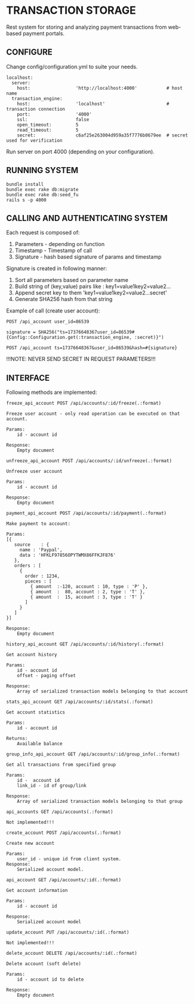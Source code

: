 TRANSACTION STORAGE
=======================

Rest system for storing and analyzing payment transactions from web-based payment portals.

CONFIGURE
-----------------------

Change config/configuration.yml to suite your needs.

```
localhost:
  server:
    host:                 'http://localhost:4000'           # host name
  transaction_engine:
    host:                 'localhost'                       # transaction connection
    port:                 '4000'                                      
    ssl:                  false
    open_timeout:         5
    read_timeout:         5
    secret:               c6af25e263004d959a35f7776b0679ee  # secret used for verification
```

Run server on port 4000 (depending on your configuration).

RUNNING SYSTEM
-----------------------

```
bundle install
bundle exec rake db:migrate
bundle exec rake db:seed_fu
rails s -p 4000
```


CALLING AND AUTHENTICATING SYSTEM
---------------------

Each request is composed of:

1. Parameters - depending on function
2. Timestamp - Timestamp of call
3. Signature  - hash based signature of params and timestamp


Signature is created in following manner:

1. Sort all parameters based on parameter name
2. Build string of (key,value) pairs like : key1=value1key2=value2...
3. Append secret key to them 'key1=value1key2=value2...secret'
4. Generate SHA256 hash from that string

Example of call (create user account):


```
POST /api_account user_id=86539

signature = SHA256("ts=17376648367user_id=86539#{Config::Configuration.get(:transaction_engine, :secret)}")

POST /api_account ts=17376648367&user_id=86539&hash=#{signature}
```


!!!NOTE: NEVER SEND SECRET IN REQUEST PARAMETERS!!!


INTERFACE
---------------------

Following methods are implemented:

```
freeze_api_account POST /api/accounts/:id/freeze(.:format)

Freeze user account - only read operation can be executed on that account.

Params:
	id - account id
	
Response:
	Empty document
```

```
unfreeze_api_account POST /api/accounts/:id/unfreeze(.:format)

Unfreeze user account 

Params:
	id - account id
	
Response:
	Empty document
```

```
payment_api_account POST /api/accounts/:id/payment(.:format)

Make payment to account:

Params: 
[{
   source    : {
     name : 'Paypal',
     data : 'HFKLF97856OPYTWMX86FFKJF876'
   },
   orders : [
     {
       order : 1234,
       pieces : [
         { amount  :-120, account : 10, type : 'P' },
         { amount  :  80, account : 2, type : 'T' },
         { amount  :  15, account : 3, type : 'T' }
       ]
     }
   ]
}]

Response:
	Empty document
```

```
history_api_account GET /api/accounts/:id/history(.:format)

Get account history

Params:
	id - account id
	offset - paging offset
	
Response:
	Array of serialized transaction models belonging to that account

```


```
stats_api_account GET /api/accounts/:id/stats(.:format)

Get account statistics

Params:
	id - account id
	
Returns:
	Available balance
```


```
group_info_api_account GET /api/accounts/:id/group_info(.:format)

Get all transactions from specified group

Params:
	id -  account id
	link_id - id of group/link

Response:
	Array of serialized transaction models belonging to that group

```

```
api_accounts GET /api/accounts(.:format)

Not implemented!!!
```

```
create_account POST /api/accounts(.:format)

Create new account

Params:
	user_id - unique id from client system. 
Response:
	Serialized account model.
```

```
api_account GET /api/accounts/:id(.:format)

Get account information

Params:
	id - account id
	
Response:
	Serialized account model

```

```
update_account PUT /api/accounts/:id(.:format)

Not implemented!!!
```


```
delete_account DELETE /api/accounts/:id(.:format)

Delete account (soft delete)

Params:
	id - account id to delete
	
Response:
	Empty document
```
